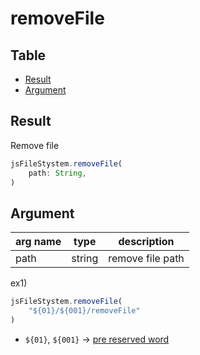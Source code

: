 # removeFile

Table
-----------------

* [Result](#result)
* [Argument](#argument)


## Result

Remove file


```js.js
jsFileStystem.removeFile(
	path: String,
)
```

## Argument

| arg name | type | description |
| -------- | -------- | -------- |
| path | string | remove file path |


ex1) 

```js.js
jsFileStystem.removeFile(
	"${01}/${001}/removeFile"
)
```
- `${01}`, `${001}` -> [pre reserved word](https://github.com/puutaro/CommandClick/blob/master/md/developer/js_pre_reserved_word.md)
